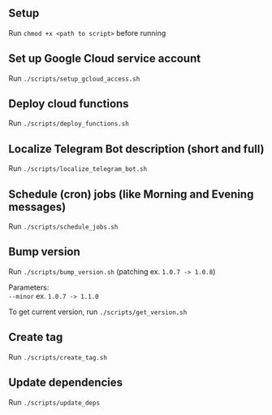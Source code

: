 ## Setup

Run `chmod +x <path to script>` before running

## Set up Google Cloud service account

Run `./scripts/setup_gcloud_access.sh`

## Deploy cloud functions

Run `./scripts/deploy_functions.sh`

## Localize Telegram Bot description (short and full)

Run `./scripts/localize_telegram_bot.sh`

## Schedule (cron) jobs (like Morning and Evening messages)

Run `./scripts/schedule_jobs.sh`

## Bump version

Run `./scripts/bump_version.sh` (patching ex. `1.0.7 -> 1.0.8`)<br/>

Parameters:<br/>
    `--minor` ex. `1.0.7 -> 1.1.0`<br/>

To get current version, run `./scripts/get_version.sh`

## Create tag

Run `./scripts/create_tag.sh`

## Update dependencies

Run `./scripts/update_deps`


